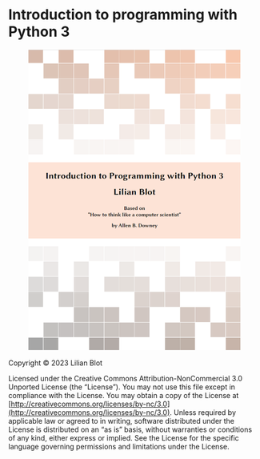 # Introduction to programming with Python 3

<figure><img src=".gitbook/assets/image.png" alt=""><figcaption></figcaption></figure>

Copyright © 2023 Lilian Blot&#x20;

Licensed under the Creative Commons Attribution-NonCommercial 3.0 Unported License (the “License”). You may not use this file except in compliance with the License. You may obtain a copy of the License at [http://creativecommons.org/licenses/by-nc/3.0](http://creativecommons.org/licenses/by-nc/3.0). Unless required by applicable law or agreed to in writing, software distributed under the License is distributed on an “as is” basis, without warranties or conditions of any kind, either express or implied. See the License for the specific language governing permissions and limitations under the License.
